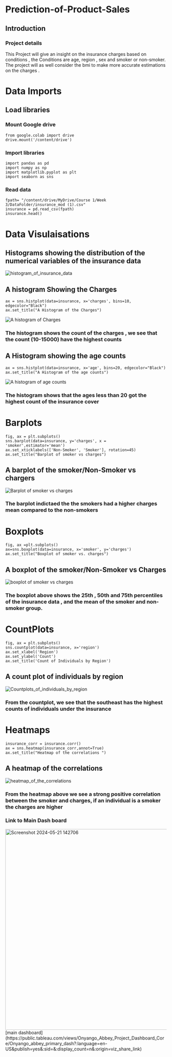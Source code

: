 # Prediction-of-Product-Sales
## Introduction
### Project details
This Project will give an insight on the insurance charges based on conditions , 
the Conditions are age, region , sex  and smoker or non-smoker. The project will as well consider the bmi to make more accurate estimations on the charges .

# Data Imports
## Load libraries
### Mount Google drive
```
from google.colab import drive
drive.mount('/content/drive')
```
### Import libraries
```
import pandas as pd
import numpy as np
import matplotlib.pyplot as plt
import seaborn as sns
```
### Read data
```
fpath= "/content/drive/MyDrive/Course 1/Week 3/DataFolder/insurance_mod (1).csv"
insurance = pd.read_csv(fpath)
insurance.head()
```

# Data Visulaisations
## Histograms showing the distribution of the numerical variables of the insurance data

![histogram_of_insurance_data](https://github.com/othinAbbey/Prediction-of-Product-Sales/assets/117769358/f872d8e1-8eaa-4527-a875-7e07f250de61)

##  A histogram Showing the Charges
```
ax = sns.histplot(data=insurance, x='charges', bins=10, edgecolor="Black")
ax.set_title("A Histogram of the Charges")
```
![A histogram of Charges](https://github.com/othinAbbey/Prediction-of-Product-Sales/assets/117769358/4d0468dc-a0bf-4eb1-b7bc-8a56f8f25484)
### The histogram shows the count of the charges , we see that the count (10-15000) have the highest counts

##  A Histogram showing the age counts 
```
ax = sns.histplot(data=insurance, x='age', bins=20, edgecolor="Black")
ax.set_title("A Histogram of the age counts")
```
![A histogram of age counts](https://github.com/othinAbbey/Prediction-of-Product-Sales/assets/117769358/5ed055e4-a277-4901-8a5b-5a8b23d07d36)
 ### The histogram shows that the ages less than 20 got the highest count of the insurance cover

# Barplots
```
fig, ax = plt.subplots()
sns.barplot(data=insurance, y='charges', x = 'smoker',estimator='mean')
ax.set_xticklabels(['Non-Smoker', 'Smoker'], rotation=45)
ax.set_title("Barplot of smoker vs charges")
```
## A barplot of the smoker/Non-Smoker vs chargers
![Barplot of smoker vs charges](https://github.com/othinAbbey/Prediction-of-Product-Sales/assets/117769358/c128f69f-9337-4166-b596-2ebf14a2a14a)
### The barplot indictaed the the smokers had a higher charges mean compared to the non-smokers

# Boxplots
```
fig, ax =plt.subplots()
ax=sns.boxplot(data=insurance, x='smoker', y='charges')
ax.set_title("Boxplot of smoker vs. charges")
```
## A boxplot of the smoker/Non-Smoker vs Charges
![boxplot of smoker vs charges](https://github.com/othinAbbey/Prediction-of-Product-Sales/assets/117769358/22ad99e8-ea95-47c1-9c60-d8757770ab39)
###  The boxplot above shows the 25th , 50th and 75th percentiles of the insurance data , and the mean of the smoker and non-smoker group.

# CountPlots
```
fig, ax = plt.subplots()
sns.countplot(data=insurance, x='region')
ax.set_xlabel('Region')
ax.set_ylabel('Count')
ax.set_title('Count of Individuals by Region')
```
##  A count plot of individuals by region

![Countplots_of_individuals_by_region](https://github.com/othinAbbey/Prediction-of-Product-Sales/assets/117769358/7204b7b8-a8a6-40d4-b3bb-9799846ab7f7)
 ### From the countplot, we see that the southeast has the highest counts of individuals under the insurance

# Heatmaps
```
insurance_corr = insurance.corr()
ax = sns.heatmap(insurance_corr,annot=True)
ax.set_title("Heatmap of the correlations ")
```
## A heatmap of the correlations 
![heatmap_of_the_correlations](https://github.com/othinAbbey/Prediction-of-Product-Sales/assets/117769358/67619d24-b541-4f41-8e56-29a8c7dcb5fe)

### From the heatmap above we see a strong positive correlation between the smoker and charges, if an individual is a smoker the charges are higher

### Link to  Main Dash board 
<img width="626" alt="Screenshot 2024-05-21 142706" src="https://github.com/othinAbbey/Prediction-of-Product-Sales/assets/117769358/19b92733-660b-4cd5-a6f3-59e48d48fb2f">
[main dashboard](https://public.tableau.com/views/Onyango_Abbey_Project_Dashboard_Core/Onyango_abbey_primary_dash?:language=en-US&publish=yes&:sid=&:display_count=n&:origin=viz_share_link)


